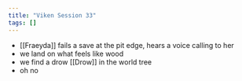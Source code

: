 ```yaml
---
title: "Viken Session 33"
tags: []
---
```


- [[Fraeyda]] fails a save at the pit edge, hears a voice calling to her
- we land on what feels like wood
- we find a drow [[Drow]] in the world tree
- oh no

